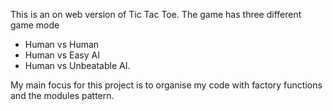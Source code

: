 This is an on web version of Tic Tac Toe.
The game has three different game mode
- Human vs Human
- Human vs Easy AI
- Human vs Unbeatable AI.

My main focus for this project is to organise my code with factory functions and the modules pattern.